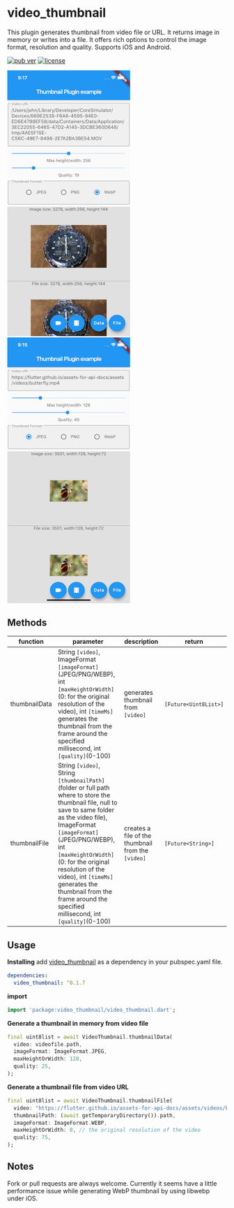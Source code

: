 # video_thumbnail

This plugin generates thumbnail from video file or URL.  It returns image in memory or writes into a file.  It offers rich options to control the image format, resolution and quality.  Supports iOS and Android.

  [![pub ver](https://img.shields.io/badge/pub-v0.1.7-blue)](https://pub.dev/packages/video_thumbnail)
  [![license](https://img.shields.io/github/license/mashape/apistatus.svg)](https://github.com/justsoft/)

![video-file](https://github.com/justsoft/video_thumbnail/blob/master/video_file.png?raw=true) ![video-url](https://github.com/justsoft/video_thumbnail/blob/master/video_url.png?raw=true)

## Methods
|function|parameter|description|return|
|--|--|--|--|
|thumbnailData|String `[video]`, ImageFormat `[imageFormat]`(JPEG/PNG/WEBP), int `[maxHeightOrWidth]`(0: for the original resolution of the video), int `[timeMs]` generates the thumbnail from the frame around the specified millisecond, int `[quality]`(0-100)|generates thumbnail from `[video]`|`[Future<Uint8List>]`|
|thumbnailFile|String `[video]`, String `[thumbnailPath]`(folder or full path where to store the thumbnail file, null to save to same folder as the video file), ImageFormat `[imageFormat]`(JPEG/PNG/WEBP), int `[maxHeightOrWidth]`(0: for the original resolution of the video), int `[timeMs]` generates the thumbnail from the frame around the specified millisecond, int `[quality]`(0-100)|creates a file of the thumbnail from the `[video]` |`[Future<String>]`|

## Usage

**Installing**
add [video_thumbnail](https://pub.dev/packages/video_thumbnail) as a dependency in your pubspec.yaml file.
```yaml
dependencies:
  video_thumbnail: ^0.1.7
```
**import**
```dart
import 'package:video_thumbnail/video_thumbnail.dart';
```
**Generate a thumbnail in memory from video file**
```dart
final uint8list = await VideoThumbnail.thumbnailData(
  video: videofile.path,
  imageFormat: ImageFormat.JPEG,
  maxHeightOrWidth: 128,
  quality: 25,
);
```

**Generate a thumbnail file from video URL**
```dart
final uint8list = await VideoThumbnail.thumbnailFile(
  video: "https://flutter.github.io/assets-for-api-docs/assets/videos/butterfly.mp4",
  thumbnailPath: (await getTemporaryDirectory()).path,
  imageFormat: ImageFormat.WEBP,
  maxHeightOrWidth: 0, // the original resolution of the video
  quality: 75,
);
```

## Notes
Fork or pull requests are always welcome. Currently it seems have a little performance issue while generating WebP thumbnail by using libwebp under iOS.
